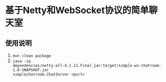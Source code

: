 # 基于Netty和WebSocket协议的简单聊天室
## 使用说明
1. <code>mvn clean package</code>
2. <code>java -cp  dependencies/netty-all-4.1.11.Final.jar:target/simple-ws-chatroom-1.0-SNAPSHOT.jar  simplechatroom.ChatServer &lt;port&gt; </code>
